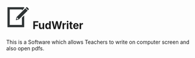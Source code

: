 # ![Alt text](web/images/pen64.png "FudWriter") FudWriter

This is a Software which allows Teachers to write on computer screen and also open pdfs.
